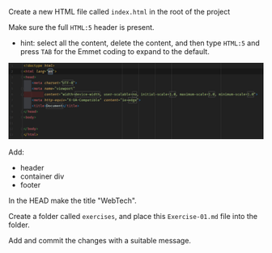 Create a new HTML file called `index.html` in the root of the project

Make sure the full `HTML:5` header is present.
- hint: select all the content, delete the content, and then type `HTML:5` and press `TAB` for the Emmet coding to expand to the default. 

![img.png](img.png)

Add:
- header
- container div
- footer

In the HEAD make the title "WebTech".

Create a folder called `exercises`, and place this `Exercise-01.md` file into the folder.

Add and commit the changes with a suitable message.
